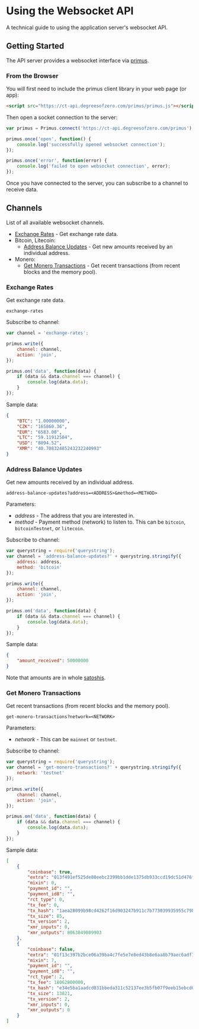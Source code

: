 # Using the Websocket API

A technical guide to using the application server's websocket API.


## Getting Started

The API server provides a websocket interface via [primus](https://github.com/primus/primus).


### From the Browser

You will first need to include the primus client library in your web page (or app):
```html
<script src="https://ct-api.degreesofzero.com/primus/primus.js"></script>
```

Then open a socket connection to the server:
```js
var primus = Primus.connect('https://ct-api.degreesofzero.com/primus');

primus.once('open', function() {
	console.log('successfully opened websocket connection');
});

primus.once('error', function(error) {
	console.log('failed to open websocket connection', error);
});
```
Once you have connected to the server, you can subscribe to a channel to receive data.


## Channels

List of all available websocket channels.

* [Exchange Rates](#exchange-rates) - Get exchange rate data.
* Bitcoin, Litecoin:
  * [Address Balance Updates](#address-balance-updates) - Get new amounts received by an individual address.
* Monero:
  * [Get Monero Transactions](#get-monero-transactions) - Get recent transactions (from recent blocks and the memory pool).


### Exchange Rates

Get exchange rate data.

`exchange-rates`

Subscribe to channel:
```js
var channel = 'exchange-rates';

primus.write({
	channel: channel,
	action: 'join',
});

primus.on('data', function(data) {
	if (data && data.channel === channel) {
		console.log(data.data);
	}
});
```

Sample data:
```json
{
	"BTC": "1.00000000",
	"CZK": "165860.36",
	"EUR": "6583.00",
	"LTC": "59.11912504",
	"USD": "8094.52",
	"XMR": "40.70832485243232240993"
}
```


### Address Balance Updates

Get new amounts received by an individual address.

`address-balance-updates?address=<ADDRESS>&method=<METHOD>`

Parameters:
* _address_ - The address that you are interested in.
* _method_ - Payment method (network) to listen to. This can be `bitcoin`, `bitcoinTestnet`, or `litecoin`.

Subscribe to channel:
```js
var querystring = require('querystring');
var channel = 'address-balance-updates?' + querystring.stringify({
	address: address,
	method: 'bitcoin'
});

primus.write({
	channel: channel,
	action: 'join',
});

primus.on('data', function(data) {
	if (data && data.channel === channel) {
		console.log(data.data);
	}
});
```

Sample data:
```json
{
	"amount_received": 50000000
}
```
Note that amounts are in whole [satoshis](https://en.bitcoin.it/wiki/Satoshi_(unit)).


### Get Monero Transactions

Get recent transactions (from recent blocks and the memory pool).

`get-monero-transactions?network=<NETWORK>`

Parameters:
* _network_ - This can be `mainnet` or `testnet`.

Subscribe to channel:
```js
var querystring = require('querystring');
var channel = 'get-monero-transactions?' + querystring.stringify({
	network: 'testnet'
});

primus.write({
	channel: channel,
	action: 'join',
});

primus.on('data', function(data) {
	if (data && data.channel === channel) {
		console.log(data.data);
	}
});
```

Sample data:
```json
[
	{
		"coinbase": true,
		"extra": "013f491ef525de80eebc2399bb1dde1375db933ccd19dc51d476fb0c218f063ff2",
		"mixin": 0,
		"payment_id": "",
		"payment_id8": "",
		"rct_type": 0,
		"tx_fee": 0,
		"tx_hash": "1aea28099b98cd4262f16d903247b911c7b773039935955c7986338e9535b225",
		"tx_size": 85,
		"tx_version": 2,
		"xmr_inputs": 0,
		"xmr_outputs": 8063849809903
	},
	{
		"coinbase": false,
		"extra": "01f13c397b2bce06a39ba4c7fe5e7e8ed43b8e6aa8b79aec6adf7e8fc2b97b291a01f13c397b2bce06a39ba4c7fe5e7e8ed43b8e6aa8b79aec6adf7e8fc2b97b291a",
		"mixin": 7,
		"payment_id": "",
		"payment_id8": "",
		"rct_type": 2,
		"tx_fee": 18062800000,
		"tx_hash": "e34e5ba1aadcd031bbeda311c52137ee3b5fb07f9eeb15ebcd0d3f39e22e91e0",
		"tx_size": 13821,
		"tx_version": 2,
		"xmr_inputs": 0,
		"xmr_outputs": 0
	}
]
```
